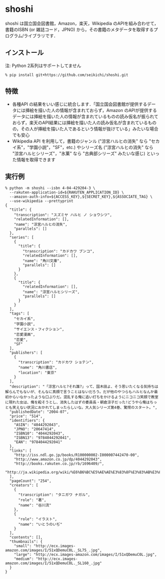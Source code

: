 # shoshi

shoshi は国立国会図書館，Amazon，楽天，Wikipedia のAPIを組み合わせて，
書籍のISBN (or 雑誌コード，JPNO) から，その書籍のメタデータを取得するプログラム/ライブラリです．

## インストール
注: Python 2系列はサポートしてません
```
% pip install git+https://github.com/seikichi/shoshi.git
```

## 特徴
- 各種API の結果をいい感じに統合します．「国立国会図書館が提供するデータには挿絵を描いた人の情報が含まれておらず，Amazon のAPIが提供するデータには挿絵を描いた人の情報が含まれているものの読み仮名が振られておらず，楽天のAPI結果には挿絵を描いた人の読み仮名が含まれているものの，その人が挿絵を描いた人であるという情報が抜けている」みたいな場合でも安心
- Wikipedia API を利用して，書籍のジャンル ("涼宮ハルヒの消失" なら "セカイ系"，"学園小説"，"SF"，etc.) やシリーズ名 ("涼宮ハルヒの消失" なら "涼宮ハルヒシリーズ"，"氷菓" なら "古典部シリーズ" みたいな感じ) といった情報を取得できます

## 実行例
```
% python -m shoshi --isbn 4-04-429204-3 \
  --rakuten-application-id=${RAKUTEN_APPLICATION_ID} \
  --amazon-auth-info=${ACCESS_KEY},${SECRET_KEY},${ASSOCIATE_TAG} \
  --use-wikipedia --prettyprint
{
  "title": {
    "transcription": "スズミヤ ハルヒ ノ ショウシツ", 
    "relatedInformation": [], 
    "name": "涼宮ハルヒの消失", 
    "parallels": []
  }, 
  "series": [
    {
      "title": {
        "transcription": "カドカワ ブンコ", 
        "relatedInformation": [], 
        "name": "角川文庫", 
        "parallels": []
      }
    }, 
    {
      "title": {
        "relatedInformation": [], 
        "name": "涼宮ハルヒシリーズ", 
        "parallels": []
      }
    }
  ], 
  "tags": [
    "セカイ系", 
    "学園小説", 
    "サイエンス・フィクション", 
    "恋愛漫画", 
    "恋愛", 
    "SF"
  ],
  "publishers": [
    {
      "transcription": "カドカワ ショテン", 
      "name": "角川書店", 
      "location": "東京"
    }
  ], 
  "description": "「涼宮ハルヒ?それ誰?」って、国木田よ、そう思いたくなる気持ちは解らんでもないが、そんなに真顔で言うことはないだろう。だが他のやつらもハルヒなんか最初からいなかったような口ぶりだ。混乱する俺に追い打ちをかけるようにニコニコ笑顔で教室に現れた女は、俺を殺そうとし、消失したはずの委員長・朝倉涼子だった!どうやら俺はちっとも笑えない状況におかれてしまったらしいな。大人気シリーズ第4巻、驚愕のスタート。", 
  "publishedDate": "2004-07", 
  "price": "514", 
  "identifiers": {
    "ASIN": "4044292043", 
    "JPNO": "20647414", 
    "ISBN10": "4044292043", 
    "ISBN13": "9784044292041", 
    "EAN": "9784044292041"
  }, 
  "links": [
    "http://iss.ndl.go.jp/books/R100000002-I000007442470-00", 
    "http://www.amazon.co.jp/dp/4044292043", 
    "http://books.rakuten.co.jp/rb/1696409/", 
    "http://ja.wikipedia.org/wiki/%E6%B6%BC%E5%AE%AE%E3%83%8F%E3%83%AB%E3%83%92%E3%82%B7%E3%83%AA%E3%83%BC%E3%82%BA"
  ], 
  "pageCount": "254", 
  "creators": [
    {
      "transcription": "タニガワ ナガル", 
      "role": "著", 
      "name": "谷川流"
    }, 
    {
      "role": "イラスト", 
      "name": "いとうのいぢ"
    }
  ], 
  "contents": [], 
  "thumbnails": {
    "small": "http://ecx.images-amazon.com/images/I/51xQDemuC0L._SL75_.jpg", 
    "large": "http://ecx.images-amazon.com/images/I/51xQDemuC0L.jpg", 
    "medium": "http://ecx.images-amazon.com/images/I/51xQDemuC0L._SL160_.jpg"
  }
}

```
